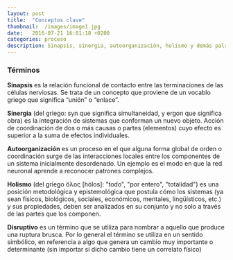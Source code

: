 ```yaml
---
layout: post
title:  "Conceptos clave"
thumbnail:  /images/image1.jpg
date:   2016-07-21 16:01:18 +0200
categories: proceso
description: Sinapsis, sinergia, autoorganización, holismo y demás palabros.
---
```


### Términos

**Sinapsis** es la relación funcional de contacto entre las terminaciones de las células nerviosas. Se trata de un concepto que proviene de un vocablo griego que significa “unión” o “enlace”.

**Sinergia** (del griego: syn que significa simultaneidad, y ergon que significa obra) es la integración de sistemas que conforman un nuevo objeto. Acción de coordinación de dos o más causas o partes (elementos) cuyo efecto es superior a la suma de efectos individuales.

**Autoorganización** es un proceso en el que alguna forma global de orden o coordinación surge de las interacciones locales entre los componentes de un sistema inicialmente desordenado. Un ejemplo es el modo en que la red neuronal aprende a reconocer patrones complejos.

**Holismo** (del griego ὅλος [hólos]: "todo", "por entero", "totalidad") es una posición metodológica y epistemológica que postula cómo los sistemas (ya sean físicos, biológicos, sociales, económicos, mentales, lingüísticos, etc.) y sus propiedades, deben ser analizados en su conjunto y no solo a través de las partes que los componen.

**Disruptivo** es un término que se utiliza para nombrar a aquello que produce una ruptura brusca. Por lo general el término se utiliza en un sentido simbólico, en referencia a algo que genera un cambio muy importante o determinante (sin importar si dicho cambio tiene un correlato físico)
